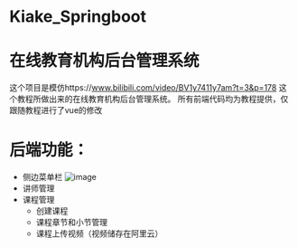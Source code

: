 # Kiake_Springboot
# 在线教育机构后台管理系统
这个项目是模仿https://www.bilibili.com/video/BV1y7411y7am?t=3&p=178 这个教程所做出来的在线教育机构后台管理系统。
所有前端代码均为教程提供，仅跟随教程进行了vue的修改

# 后端功能：
* 侧边菜单栏
    ![image](https://github.com/Melusinee/Kaike_Springboot/raw/master/images-folder/侧边栏.png)
* 讲师管理
* 课程管理
  * 创建课程
  * 课程章节和小节管理
  * 课程上传视频（视频储存在阿里云）
